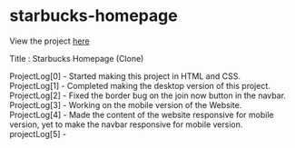 # starbucks-homepage
View the project <a href="https://vibhatsu08.github.io/starbucks-homepage/">here</a> <br/>

Title : Starbucks Homepage (Clone) <br/>

ProjectLog[0] - Started making this project in HTML and CSS. <br/>
ProjectLog[1] - Completed making the desktop version of this project. <br/>
ProjectLog[2] - Fixed the border bug on the join now button in the navbar. <br/>
ProjectLog[3] - Working on the mobile version of the Website. <br/>
ProjectLog[4] - Made the content of the website responsive for mobile version, yet to make the navbar responsive for mobile version. <br/>
projectLog[5] - 
